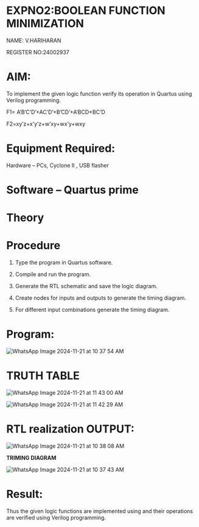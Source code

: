 # EXPNO2:BOOLEAN FUNCTION MINIMIZATION
NAME: V.HARIHARAN

REGISTER NO:24002937
# AIM:

To implement the given logic function verify its operation in Quartus using Verilog programming.

F1= A’B’C’D’+AC’D’+B’CD’+A’BCD+BC’D 

F2=xy’z+x’y’z+w’xy+wx’y+wxy

# Equipment Required:

Hardware – PCs, Cyclone II , USB flasher

# Software – Quartus prime

# Theory


# Procedure

1.	Type the program in Quartus software.

2.	Compile and run the program.

3.	Generate the RTL schematic and save the logic diagram.

4.	Create nodes for inputs and outputs to generate the timing diagram.

5.	For different input combinations generate the timing diagram.


# Program:
![WhatsApp Image 2024-11-21 at 10 37 54 AM](https://github.com/user-attachments/assets/601332ef-2822-4ece-bf45-1be84ede5214)



# TRUTH TABLE
![WhatsApp Image 2024-11-21 at 11 43 00 AM](https://github.com/user-attachments/assets/1e03f16b-f980-4ee6-bad9-30f8821df28d)

![WhatsApp Image 2024-11-21 at 11 42 29 AM](https://github.com/user-attachments/assets/4f925ac0-2dfb-4f3b-8fbe-99ec8f8722c0)



# RTL realization OUTPUT:
![WhatsApp Image 2024-11-21 at 10 38 08 AM](https://github.com/user-attachments/assets/cc3d3e8f-ed96-4fac-ac53-e03bd65916b7)

**TRIMING DIAGRAM**

![WhatsApp Image 2024-11-21 at 10 37 43 AM](https://github.com/user-attachments/assets/eb4f7164-3e01-4c14-a93d-fe5a2019e3e8)



# Result:

Thus the given logic functions are implemented using and their operations are verified using Verilog programming.
